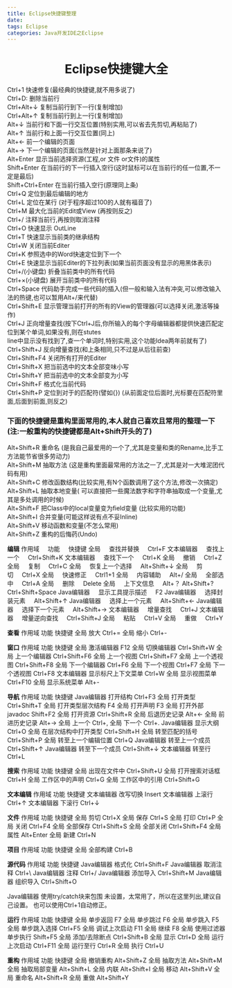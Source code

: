 ```yaml
---
title: Eclipse快捷键整理
date: 
tags: Eclipse
categories: Java开发IDE之Eclipse
---
```


<h1 style="text-align:center;">Eclipse快捷键大全</h1>
Ctrl+1 快速修复(最经典的快捷键,就不用多说了)<br/>
Ctrl+D: 删除当前行 <br/>
Ctrl+Alt+↓ 复制当前行到下一行(复制增加)<br/>
Ctrl+Alt+↑ 复制当前行到上一行(复制增加)<br/>
Alt+↓ 当前行和下面一行交互位置(特别实用,可以省去先剪切,再粘贴了)<br/>
Alt+↑ 当前行和上面一行交互位置(同上)<br/>
<!-- more -->
Alt+← 前一个编辑的页面<br/>
Alt+→ 下一个编辑的页面(当然是针对上面那条来说了)<br/>
Alt+Enter 显示当前选择资源(工程,or 文件 or文件)的属性<br/>
Shift+Enter 在当前行的下一行插入空行(这时鼠标可以在当前行的任一位置,不一定是最后)<br/>
Shift+Ctrl+Enter 在当前行插入空行(原理同上条)<br/>
Ctrl+Q 定位到最后编辑的地方<br/>
Ctrl+L 定位在某行 (对于程序超过100的人就有福音了)<br/>
Ctrl+M 最大化当前的Edit或View (再按则反之)<br/>
Ctrl+/ 注释当前行,再按则取消注释<br/>
Ctrl+O 快速显示 OutLine<br/>
Ctrl+T 快速显示当前类的继承结构<br/>
Ctrl+W 关闭当前Editer<br/>
Ctrl+K 参照选中的Word快速定位到下一个<br/>
Ctrl+E 快速显示当前Editer的下拉列表(如果当前页面没有显示的用黑体表示)<br/>
Ctrl+/(小键盘) 折叠当前类中的所有代码<br/>
Ctrl+×(小键盘) 展开当前类中的所有代码<br/>
Ctrl+Space 代码助手完成一些代码的插入(但一般和输入法有冲突,可以修改输入法的热键,也可以暂用Alt+/来代替)<br/>
Ctrl+Shift+E 显示管理当前打开的所有的View的管理器(可以选择关闭,激活等操作)<br/>
Ctrl+J 正向增量查找(按下Ctrl+J后,你所输入的每个字母编辑器都提供快速匹配定位到某个单词,如果没有,则在stutes <br/>line中显示没有找到了,查一个单词时,特别实用,这个功能Idea两年前就有了)<br/>
Ctrl+Shift+J 反向增量查找(和上条相同,只不过是从后往前查)<br/>
Ctrl+Shift+F4 关闭所有打开的Editer<br/>
Ctrl+Shift+X 把当前选中的文本全部变味小写<br/>
Ctrl+Shift+Y 把当前选中的文本全部变为小写<br/>
Ctrl+Shift+F 格式化当前代码<br/>
Ctrl+Shift+P 定位到对于的匹配符(譬如{}) (从前面定位后面时,光标要在匹配符里面,后面到前面,则反之)<br/>

<h3>下面的快捷键是重构里面常用的,本人就自己喜欢且常用的整理一下(注:一般重构的快捷键都是Alt+Shift开头的了)</h3>
Alt+Shift+R 重命名 (是我自己最爱用的一个了,尤其是变量和类的Rename,比手工方法能节省很多劳动力)<br/>
Alt+Shift+M 抽取方法 (这是重构里面最常用的方法之一了,尤其是对一大堆泥团代码有用)<br/>
Alt+Shift+C 修改函数结构(比较实用,有N个函数调用了这个方法,修改一次搞定)<br/>
Alt+Shift+L 抽取本地变量( 可以直接把一些魔法数字和字符串抽取成一个变量,尤其是多处调用的时候)<br/>
Alt+Shift+F 把Class中的local变量变为field变量 (比较实用的功能)<br/>
Alt+Shift+I 合并变量(可能这样说有点不妥Inline)<br/>
Alt+Shift+V 移动函数和变量(不怎么常用)<br/>
Alt+Shift+Z 重构的后悔药(Undo)<br/>

<span style="font-weight:bold">编辑</span>
作用域&nbsp;&nbsp;&nbsp;&nbsp;&nbsp;功能&nbsp;&nbsp;&nbsp;&nbsp;&nbsp;快捷键 
全局&nbsp;&nbsp;&nbsp;&nbsp;&nbsp;查找并替换&nbsp;&nbsp;&nbsp;&nbsp;&nbsp;Ctrl+F 
文本编辑器&nbsp;&nbsp;&nbsp;&nbsp;&nbsp;查找上一个&nbsp;&nbsp;&nbsp;&nbsp;&nbsp;Ctrl+Shift+K 
文本编辑器&nbsp;&nbsp;&nbsp;&nbsp;&nbsp;查找下一个&nbsp;&nbsp;&nbsp;&nbsp;&nbsp;Ctrl+K 
全局&nbsp;&nbsp;&nbsp;&nbsp;&nbsp;撤销&nbsp;&nbsp;&nbsp;&nbsp;&nbsp;Ctrl+Z 
全局&nbsp;&nbsp;&nbsp;&nbsp;&nbsp;复制&nbsp;&nbsp;&nbsp;&nbsp;&nbsp;Ctrl+C 
全局&nbsp;&nbsp;&nbsp;&nbsp;&nbsp;恢复上一个选择&nbsp;&nbsp;&nbsp;&nbsp;&nbsp;Alt+Shift+↓ 
全局&nbsp;&nbsp;&nbsp;&nbsp;&nbsp;剪切&nbsp;&nbsp;&nbsp;&nbsp;&nbsp;Ctrl+X 
全局&nbsp;&nbsp;&nbsp;&nbsp;&nbsp;快速修正&nbsp;&nbsp;&nbsp;&nbsp;&nbsp;Ctrl1+1 
全局&nbsp;&nbsp;&nbsp;&nbsp;&nbsp;内容辅助&nbsp;&nbsp;&nbsp;&nbsp;&nbsp;Alt+/ 
全局&nbsp;&nbsp;&nbsp;&nbsp;&nbsp;全部选中&nbsp;&nbsp;&nbsp;&nbsp;&nbsp;Ctrl+A 
全局&nbsp;&nbsp;&nbsp;&nbsp;&nbsp;删除&nbsp;&nbsp;&nbsp;&nbsp;&nbsp;Delete 
全局&nbsp;&nbsp;&nbsp;&nbsp;&nbsp;上下文信息&nbsp;&nbsp;&nbsp;&nbsp;&nbsp;Alt+？
Alt+Shift+?
Ctrl+Shift+Space 
Java编辑器&nbsp;&nbsp;&nbsp;&nbsp;&nbsp;显示工具提示描述&nbsp;&nbsp;&nbsp;&nbsp;&nbsp;F2 
Java编辑器&nbsp;&nbsp;&nbsp;&nbsp;&nbsp;选择封装元素&nbsp;&nbsp;&nbsp;&nbsp;&nbsp;Alt+Shift+↑ 
Java编辑器&nbsp;&nbsp;&nbsp;&nbsp;&nbsp;选择上一个元素&nbsp;&nbsp;&nbsp;&nbsp;&nbsp;Alt+Shift+← 
Java编辑器&nbsp;&nbsp;&nbsp;&nbsp;&nbsp;选择下一个元素&nbsp;&nbsp;&nbsp;&nbsp;&nbsp;Alt+Shift+→ 
文本编辑器&nbsp;&nbsp;&nbsp;&nbsp;&nbsp;增量查找&nbsp;&nbsp;&nbsp;&nbsp;&nbsp;Ctrl+J 
文本编辑器&nbsp;&nbsp;&nbsp;&nbsp;&nbsp;增量逆向查找&nbsp;&nbsp;&nbsp;&nbsp;&nbsp;Ctrl+Shift+J 
全局&nbsp;&nbsp;&nbsp;&nbsp;&nbsp;粘贴&nbsp;&nbsp;&nbsp;&nbsp;&nbsp;Ctrl+V 
全局&nbsp;&nbsp;&nbsp;&nbsp;&nbsp;重做&nbsp;&nbsp;&nbsp;&nbsp;&nbsp;Ctrl+Y 

<span style="font-weight:bold">查看</span>
作用域 				功能 				快捷键 
全局 				放大 				Ctrl+= 
全局 				缩小 				Ctrl+- 

<span style="font-weight:bold">窗口</span>
作用域 				功能				快捷键 
全局 				激活编辑器 			F12 
全局 				切换编辑器 			Ctrl+Shift+W 
全局 				上一个编辑器 			Ctrl+Shift+F6 
全局 				上一个视图 			Ctrl+Shift+F7 
全局 				上一个透视图 			Ctrl+Shift+F8 
全局 				下一个编辑器 			Ctrl+F6 
全局 				下一个视图 			Ctrl+F7 
全局 				下一个透视图 			Ctrl+F8 
文本编辑器 			显示标尺上下文菜单 	Ctrl+W 
全局 				显示视图菜单 			Ctrl+F10 
全局 				显示系统菜单 			Alt+- 

<span style="font-weight:bold">导航</span>
作用域 				功能 				快捷键 
Java编辑器 			打开结构 			Ctrl+F3 
全局 				打开类型 			Ctrl+Shift+T 
全局 				打开类型层次结构 		F4 
全局 				打开声明 			F3 
全局 				打开外部javadoc 		Shift+F2 
全局 				打开资源 			Ctrl+Shift+R 
全局 				后退历史记录 			Alt+← 
全局 				前进历史记录 			Alt+→ 
全局 				上一个 				Ctrl+, 
全局 				下一个 				Ctrl+. 
Java编辑器 			显示大纲 			Ctrl+O 
全局 				在层次结构中打开类型  Ctrl+Shift+H 
全局 				转至匹配的括号 		Ctrl+Shift+P 
全局 				转至上一个编辑位置 	Ctrl+Q 
Java编辑器 			转至上一个成员 		Ctrl+Shift+↑ 
Java编辑器 			转至下一个成员 		Ctrl+Shift+↓ 
文本编辑器 			转至行 				Ctrl+L 

<span style="font-weight:bold">搜索</span>
作用域 				功能 				快捷键 
全局 				出现在文件中 			Ctrl+Shift+U 
全局 				打开搜索对话框 		Ctrl+H 
全局 				工作区中的声明 		Ctrl+G 
全局 				工作区中的引用 		Ctrl+Shift+G 

<span style="font-weight:bold">文本编辑</span>
作用域 				功能 				快捷键 
文本编辑器 			改写切换 			Insert 
文本编辑器 			上滚行 				Ctrl+↑ 
文本编辑器 			下滚行				Ctrl+↓ 

<span style="font-weight:bold">文件</span>
作用域 				功能 				快捷键 
全局 				剪切 				Ctrl+X 
全局					保存					Ctrl+S 
全局 				打印 				Ctrl+P 
全局 				关闭 				Ctrl+F4 
全局 				全部保存 			Ctrl+Shift+S 
全局 				全部关闭 			Ctrl+Shift+F4 
全局 				属性 				Alt+Enter 
全局 				新建 				Ctrl+N 

<span style="font-weight:bold">项目</span>
作用域 				功能 				快捷键 
全局 				全部构建				Ctrl+B 

<span style="font-weight:bold">源代码</span>
作用域 				功能 				快捷键 
Java编辑器 			格式化 				Ctrl+Shift+F 
Java编辑器 			取消注释 			Ctrl+\ 
Java编辑器 			注释 				Ctrl+/ 
Java编辑器 			添加导入 			Ctrl+Shift+M 
Java编辑器 			组织导入 			Ctrl+Shift+O 

Java编辑器 使用try/catch块来包围 未设置，太常用了，所以在这里列出,建议自己设置。
也可以使用Ctrl+1自动修正。 

<span style="font-weight:bold">运行</span>
作用域 				功能 				快捷键 
全局 				单步返回				 F7 
全局 				单步跳过 			 F6 
全局 				单步跳入 			 F5 
全局 				单步跳入选择 		 	 Ctrl+F5 
全局 				调试上次启动			 F11 
全局 				继续 				 F8 
全局 				使用过滤器单步执行 	 Shift+F5 
全局 				添加/去除断点 		 Ctrl+Shift+B 
全局 				显示 				 Ctrl+D 
全局 				运行上次启动			 Ctrl+F11 
全局 				运行至行				 Ctrl+R 
全局 				执行				 	 Ctrl+U 

<span style="font-weight:bold">重构</span>
作用域 				功能 				快捷键 
全局 				撤销重构 			Alt+Shift+Z 
全局 				抽取方法 			Alt+Shift+M 
全局 				抽取局部变量 			Alt+Shift+L 
全局 				内联 				Alt+Shift+I 
全局 				移动 				Alt+Shift+V 
全局 				重命名 				Alt+Shift+R 
全局 				重做 				Alt+Shift+Y